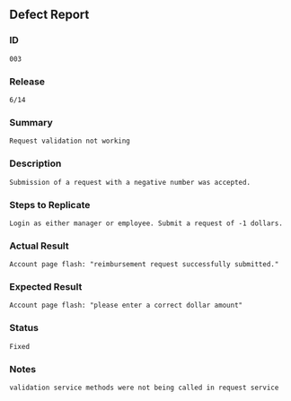 ## Defect Report

### ID
    003
### Release
    6/14
### Summary
    Request validation not working
### Description
    Submission of a request with a negative number was accepted.
### Steps to Replicate
    Login as either manager or employee. Submit a request of -1 dollars.
### Actual Result
    Account page flash: "reimbursement request successfully submitted."
### Expected Result
    Account page flash: "please enter a correct dollar amount"
### Status
    Fixed
### Notes
    validation service methods were not being called in request service
